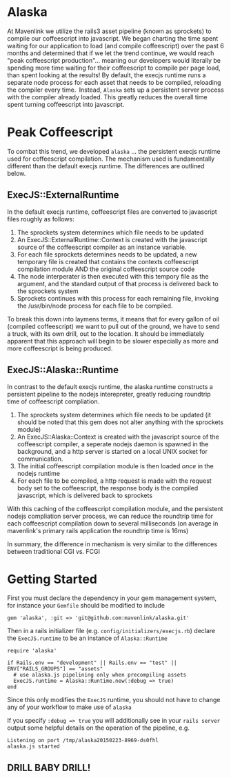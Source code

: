 # Alaska

At Mavenlink we utilize the rails3 asset pipeline (known as sprockets) to compile our coffeescript into javascript. We began charting the time spent waiting for our application to load (and compile coffeescript) over the past 6 months and determined that if we let the trend continue, we would reach "peak coffeescript production"... meaning our developers would literally be spending more time waiting for their coffeescript to compile per page load, than spent looking at the results! By default, the execjs runtime runs a separate node process for each asset that needs to be compiled, reloading the compiler every time. Instead, `Alaska` sets up a persistent server process with the compiler already loaded. This greatly reduces the overall time spent turning coffeescript into javascript.

# Peak Coffeescript

To combat this trend, we developed `alaska` ... the persistent execjs runtime used for coffeescript compilation. The mechanism used is fundamentally different than the default execjs runtime. The differences are outlined below.

## ExecJS::ExternalRuntime

In the default execjs runtime, coffeescript files are converted to javascript files roughly as follows:

1. The sprockets system determines which file needs to be updated
2. An ExecJS::ExternalRuntime::Context is created with the javascript source of the coffeescript compiler as an instance variable.
3. For each file sprockets determines needs to be updated, a new temporary file is created that contains the contexts coffeescript compilation module AND the original coffeescript source code
4. The node interperater is then executed with this tempory file as the argument, and the standard output of that process is delivered back to the sprockets system
5. Sprockets continues with this process for each remaining file, invoking the /usr/bin/node process for each file to be compiled.

To break this down into laymens terms, it means that for every gallon of oil (compiled coffeescript) we want to pull out of the ground, we have to send a truck, with its own drill, out to the location.
It should be immediately apparent that this approach will begin to be slower especially as more and more coffeescript is being produced.

## ExecJS::Alaska::Runtime

In contrast to the default execjs runtime, the alaska runtime constructs a persistent pipeline to the nodejs interepreter, greatly reducing roundtrip time of coffeescript compliation.

1. The sprockets system determines which file needs to be updated (it should be noted that this gem does not alter anything with the sprockets module)
2. An ExecJS::Alaska::Context is created with the javascript source of the coffeescript compiler, a seperate nodejs daemon is spawned in the background, and a http server is started on a local UNIX socket for communication.
3. The initial coffeescript compilation module is then loaded _once_ in the nodejs runtime
4. For each file to be compiled, a http request is made with the request body set to the coffeescript, the response body is the compiled javascript, which is delivered back to sprockets

With this caching of the coffeescript compilation module, and the persistent nodejs compliation server process, we can reduce the roundtrip time for each coffeescript compilation down to several milliseconds (on average in mavenlink's primary rails application the roundtrip time is 16ms)

In summary, the difference in mechanism is very similar to the differences between traditional CGI vs. FCGI

# Getting Started

First you must declare the dependency in your gem management system, for instance your `Gemfile` should be modified to include

    gem 'alaska', :git => 'git@github.com:mavenlink/alaska.git'

Then in a rails initializer file (e.g. `config/initializers/execjs.rb`) declare the `ExecJS.runtime` to be an instance of `Alaska::Runtime`

    require 'alaska'

    if Rails.env == "development" || Rails.env == "test" || ENV["RAILS_GROUPS"] == "assets"
      # use alaska.js pipelining only when precompiling assets
      ExecJS.runtime = Alaska::Runtime.new(:debug => true)
    end

Since this only modifies the `ExecJS` runtime, you should not have to change any of your workflow to make use of `alaska`

If you specify `:debug => true` you will additionally see in your `rails server` output some helpful details on the operation of the pipeline, e.g.

    Listening on port /tmp/alaska20150223-8969-ds0fhl
    alaska.js started

## DRILL BABY DRILL!
